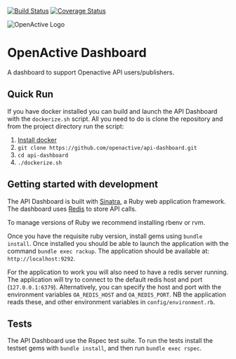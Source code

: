 [![Build Status](https://travis-ci.org/openactive/api-dashboard.svg?branch=master)](https://travis-ci.org/openactive/api-dashboard)
[![Coverage Status](https://coveralls.io/repos/github/openactive/api-dashboard/badge.svg?branch=master)](https://coveralls.io/github/openactive/api-dashboard?branch=master)

![OpenActive Logo](https://avatars1.githubusercontent.com/u/13738713?s=200)

# OpenActive Dashboard

A dashboard to support Openactive API users/publishers.

## Quick Run

If you have docker installed you can build and launch the API Dashboard with the `dockerize.sh` script. All you need to do is clone the repository and from the project directory run the script:

1. [Install docker](https://docs.docker.com/engine/installation/)
2. `git clone https://github.com/openactive/api-dashboard.git`
3. `cd api-dashboard`
4. `./dockerize.sh`

## Getting started with development

The API Dashboard is built with [Sinatra](https://sinatrarb.com), a Ruby web application framework. The dashboard uses [Redis](https://redis.io) to store API calls. 

To manage versions of Ruby we recommend installing rbenv or rvm. 

Once you have the requisite ruby version, install gems using `bundle install`. Once installed you should be able to launch the application with the command `bundle exec rackup`. The application should be available at: `http://localhost:9292`.

For the application to work you will also need to have a redis server running. The application will try to connect to the default redis host and port (`127.0.0.1:6379`). Alternatively, you can specify the host and port with the environment variables `OA_REDIS_HOST` and `OA_REDIS_PORT`. NB the application reads these, and other environment variables in `config/environment.rb`. 

## Tests

The API Dashboard use the Rspec test suite. To run the tests install the testset gems with `bundle install`, and then run `bundle exec rspec`.    